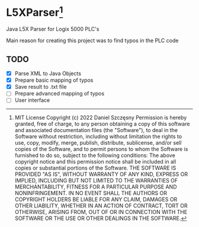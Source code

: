 # L5XParser[^1]
Java L5X Parser for Logix 5000 PLC's

Main reason for creating this project was to find typos in the PLC code

## TODO
- [x] Parse XML to Java Objects
- [x] Prepare basic mapping of typos
- [x] Save result to .txt file
- [ ] Prepare advanced mapping of typos
- [ ] User interface

[^1]:MIT License
  Copyright (c) 2022 Daniel Szczęsny
  Permission is hereby granted, free of charge, to any person obtaining a copy
of this software and associated documentation files (the "Software"), to deal
in the Software without restriction, including without limitation the rights
to use, copy, modify, merge, publish, distribute, sublicense, and/or sell
copies of the Software, and to permit persons to whom the Software is
furnished to do so, subject to the following conditions:
  The above copyright notice and this permission notice shall be included in all
copies or substantial portions of the Software.
  THE SOFTWARE IS PROVIDED "AS IS", WITHOUT WARRANTY OF ANY KIND, EXPRESS OR
IMPLIED, INCLUDING BUT NOT LIMITED TO THE WARRANTIES OF MERCHANTABILITY,
FITNESS FOR A PARTICULAR PURPOSE AND NONINFRINGEMENT. IN NO EVENT SHALL THE
AUTHORS OR COPYRIGHT HOLDERS BE LIABLE FOR ANY CLAIM, DAMAGES OR OTHER
LIABILITY, WHETHER IN AN ACTION OF CONTRACT, TORT OR OTHERWISE, ARISING FROM,
OUT OF OR IN CONNECTION WITH THE SOFTWARE OR THE USE OR OTHER DEALINGS IN THE
SOFTWARE.
